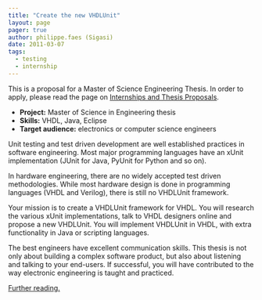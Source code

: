 ```yaml
---
title: "Create the new VHDLUnit"
layout: page 
pager: true
author: philippe.faes (Sigasi)
date: 2011-03-07
tags: 
  - testing
  - internship
---
```

This is a proposal for a Master of Science Engineering Thesis. In order to apply, please read the page on <a href="http://www.sigasi.com/internships">Internships and Thesis Proposals</a>.

<ul>
<li><strong>Project:</strong> Master of Science in Engineering thesis</dd>
<li><strong>Skills:</strong> VHDL, Java, Eclipse</dd>
<li><strong>Target audience:</strong> electronics or computer science engineers
</ul>

Unit testing and test driven development are well established practices in software engineering. Most major programming languages have an xUnit implementation (JUnit for Java, PyUnit for Python and so on). 

In hardware engineering, there are no widely accepted test driven methodologies. While most hardware design is done in programming languages (VHDL and Verilog), there is still no VHDLUnit framework.

Your mission is to create a VHDLUnit framework for VHDL. You will research the various xUnit implementations, talk to VHDL designers online and propose a new VHDLUnit. You will implement VHDLUnit in VHDL, with extra functionality in Java or scripting languages. 

The best engineers have excellent communication skills. This thesis is not only about building a complex software product, but also about listening and talking to your end-users. If successful, you will have contributed to the way electronic engineering is taught and practiced.

<a href="http://www.tekphile.com/2010/09/the-case-for-vhdlunit/">Further reading.</a>

